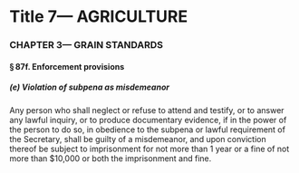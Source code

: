 
# Title 7— AGRICULTURE
### CHAPTER 3— GRAIN STANDARDS
#### § 87f. Enforcement provisions
##### (e) Violation of subpena as misdemeanor

Any person who shall neglect or refuse to attend and testify, or to answer any lawful inquiry, or to produce documentary evidence, if in the power of the person to do so, in obedience to the subpena or lawful requirement of the Secretary, shall be guilty of a misdemeanor, and upon conviction thereof be subject to imprisonment for not more than 1 year or a fine of not more than $10,000 or both the imprisonment and fine.
